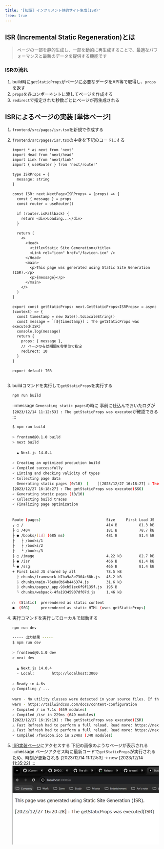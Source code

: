 ```yaml
---
title: '[知識] インクリメント静的サイト生成(ISR)'
free: true
---
```


## ISR (Incremental Static Regeneration)とは
> ページの一部を静的生成し、一部を動的に再生成することで、最適なパフォーマンスと最新のデータを提供する機能です

### ISRの流れ
1. build時に`getStaticProps`がページに必要なデータをAPI等で取得し、`props`を返す
2. `props`を各コンポーネントに渡してページを作成する
3. `redirect`で指定された秒数ごとにページが再生成される

## ISRによるページの実装 [単体ページ]
1. `frontend/src/pages/isr.tsx`を新規で作成する
2. `frontend/src/pages/isr.tsx`の中身を下記のコードにする
    ```tsx: frontend/src/pages/isr.tsx
    import * as next from 'next'
    import Head from 'next/head'
    import Link from 'next/link'
    import { useRouter } from 'next/router'

    type ISRProps = {
      message: string
    }

    const ISR: next.NextPage<ISRProps> = (props) => {
      const { message } = props
      const router = useRouter()

      if (router.isFallback) {
        return <div>Loading...</div>
      }

      return (
        <>
          <Head>
            <title>Static Site Generation</title>
            <Link rel="icon" href="/favicon.ico" />
          </Head>
          <main>
            <p>This page was generated using Static Site Generation (ISR).</p>
            <p>{message}</p>
          </main>
        </>
      )
    }

    export const getStaticProps: next.GetStaticProps<ISRProps> = async (context) => {
      const timestamp = new Date().toLocaleString()
      const message = `[${timestamp}] : The getStaticProps was executed(ISR)`
      console.log(message)
      return {
        props: { message },
        // ページの有効期間を秒単位で指定
        redirect: 10
      }
    }

    export default ISR


    ```
3. buildコマンドを実行して`getStaticProps`を実行する
    ```bash
    npm run build
    ```
    :::message
    `Generating static pages`の時に
    事前に仕込んでおいたログが`[2023/12/14 11:12:53] : The getStaticProps was executed`が確認できる
    :::
    ```bash
    $ npm run build

    > frontend@0.1.0 build
    > next build

      ▲ Next.js 14.0.4

    ✓ Creating an optimized production build    
    ✓ Compiled successfully
    ✓ Linting and checking validity of types    
    ✓ Collecting page data    
      Generating static pages (0/10)  [    ][2023/12/27 16:18:27] : The getStaticProps was executed(ISR)
    [2023/12/27 16:18:27] : The getStaticProps was executed(SSG)
    ✓ Generating static pages (10/10)
    ✓ Collecting build traces
    ✓ Finalizing page optimization


    Route (pages)                              Size     First Load JS
    ┌ ○ /                                      414 B          81.3 kB
    ├ ○ /404                                   181 B          78.7 kB
    ├ ● /books/[id] (685 ms)                   481 B          81.4 kB
    ├   ├ /books/1
    ├   ├ /books/2
    ├   └ /books/3
    ├ ○ /image                                 4.22 kB        82.7 kB
    ├ ● /isr                                   466 B          81.4 kB
    └ ● /ssg                                   465 B          81.4 kB
    + First Load JS shared by all              78.5 kB
      ├ chunks/framework-b7ba9a8e7304c68b.js   45.2 kB
      ├ chunks/main-76e8a0b64b446374.js        31.6 kB
      ├ chunks/pages/_app-98cb51ec6f9f135f.js  195 B
      └ chunks/webpack-4fa19345907df07d.js     1.46 kB

    ○  (Static)  prerendered as static content
    ●  (SSG)     prerendered as static HTML (uses getStaticProps)
    ```

4. 実行コマンドを実行してローカルで起動する
    ```bash
    npm run dev
    ```

    ```bash
    ----- 出力結果 -----
    $ npm run dev

    > frontend@0.1.0 dev
    > next dev

      ▲ Next.js 14.0.4
      - Local:        http://localhost:3000

    ✓ Ready in 4.6s
    ○ Compiling / ...

    warn - No utility classes were detected in your source files. If this is unexpected, double-check the `content` option in your Tailwind CSS configuration.
    warn - https://tailwindcss.com/docs/content-configuration
    ✓ Compiled / in 7.1s (659 modules)
    ✓ Compiled /isr in 229ms (649 modules)
    [2023/12/27 16:19:19] : The getStaticProps was executed(ISR)
    ⚠ Fast Refresh had to perform a full reload. Read more: https://nextjs.org/docs/messages/fast-refresh-reload
    ⚠ Fast Refresh had to perform a full reload. Read more: https://nextjs.org/docs/messages/fast-refresh-reload
    ✓ Compiled /favicon.ico in 224ms (340 modules)
    ```
5. [ISR実装ページ](http://localhost:3000/isr)にアクセスする
    下記の画像のようなページが表示される
    :::message
    ページアクセス時に最新コードで`getStaticProps`が実行されるため、時刻が更新される
    [2023/12/14 11:12:53] -> new [2023/12/14 11:35:22]
    :::
    ![nextjs-isr-step01](/images/books/nextjs-ts-tutorial/isr/nextjs-isr-step01.png)
